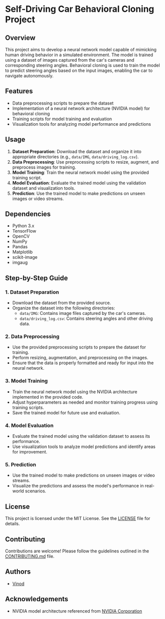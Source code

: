 # Self-Driving Car Behavioral Cloning Project

## Overview
This project aims to develop a neural network model capable of mimicking human driving behavior in a simulated environment. The model is trained using a dataset of images captured from the car's cameras and corresponding steering angles. Behavioral cloning is used to train the model to predict steering angles based on the input images, enabling the car to navigate autonomously.

## Features
- Data preprocessing scripts to prepare the dataset
- Implementation of a neural network architecture (NVIDIA model) for behavioral cloning
- Training scripts for model training and evaluation
- Visualization tools for analyzing model performance and predictions

## Usage
1. **Dataset Preparation**: Download the dataset and organize it into appropriate directories (e.g., `data/IMG`, `data/driving_log.csv`).
2. **Data Preprocessing**: Use preprocessing scripts to resize, augment, and preprocess images for training.
3. **Model Training**: Train the neural network model using the provided training script.
4. **Model Evaluation**: Evaluate the trained model using the validation dataset and visualization tools.
5. **Prediction**: Use the trained model to make predictions on unseen images or video streams.

## Dependencies
- Python 3.x
- TensorFlow
- OpenCV
- NumPy
- Pandas
- Matplotlib
- scikit-image
- imgaug



## Step-by-Step Guide
### 1. Dataset Preparation
- Download the dataset from the provided source.
- Organize the dataset into the following directories:
  - `data/IMG`: Contains image files captured by the car's cameras.
  - `data/driving_log.csv`: Contains steering angles and other driving data.

### 2. Data Preprocessing
- Use the provided preprocessing scripts to prepare the dataset for training.
- Perform resizing, augmentation, and preprocessing on the images.
- Ensure that the data is properly formatted and ready for input into the neural network.

### 3. Model Training
- Train the neural network model using the NVIDIA architecture implemented in the provided code.
- Adjust hyperparameters as needed and monitor training progress using training scripts.
- Save the trained model for future use and evaluation.

### 4. Model Evaluation
- Evaluate the trained model using the validation dataset to assess its performance.
- Use visualization tools to analyze model predictions and identify areas for improvement.

### 5. Prediction
- Use the trained model to make predictions on unseen images or video streams.
- Visualize the predictions and assess the model's performance in real-world scenarios.

## License
This project is licensed under the MIT License. See the [LICENSE](LICENSE) file for details.

## Contributing
Contributions are welcome! Please follow the guidelines outlined in the [CONTRIBUTING.md](CONTRIBUTING.md) file.

## Authors
- [Vinod](https://github.com/Vinod-14)

## Acknowledgements
- NVIDIA model architecture referenced from [NVIDIA Corporation](https://www.nvidia.com)
